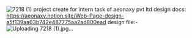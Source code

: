 ![7218 (1)](https://github.com/hacanand/aeonaxy/assets/96764622/d35609cc-cde5-4804-a583-e720e9e1869d)
 project create for intern task of aeonaxy pvt ltd
 design docs:
 https://aeonaxy.notion.site/Web-Page-design-a5f139aa63b742e487775aa2ad800ead
 design file:-
![Uploading 7218 (1).jpg…]()
